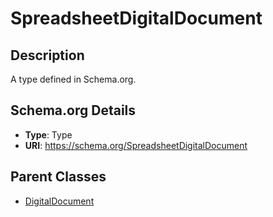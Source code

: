 # SpreadsheetDigitalDocument

## Description
A type defined in Schema.org.

## Schema.org Details
- **Type**: Type
- **URI**: https://schema.org/SpreadsheetDigitalDocument

## Parent Classes
- [DigitalDocument](../DigitalDocument.md)

